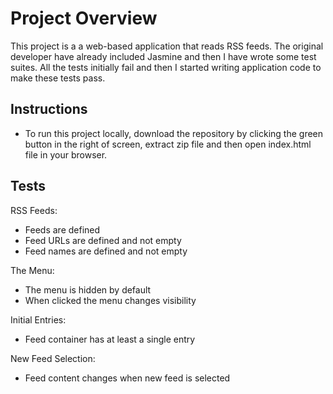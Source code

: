 # Project Overview

This project is a a web-based application that reads RSS feeds. The original developer have already included Jasmine and then I have wrote some test suites. All the tests initially fail and then I started writing application code to make these tests pass.



## Instructions

- To run this project locally, download the repository by clicking the green button in the right of screen, extract zip file and then open index.html file in your browser.



## Tests

RSS Feeds:
* Feeds are defined
* Feed URLs are defined and not empty
* Feed names are defined and not empty

The Menu:
* The menu is hidden by default
* When clicked the menu changes visibility

Initial Entries:
* Feed container has at least a single entry

New Feed Selection:
* Feed content changes when new feed is selected
